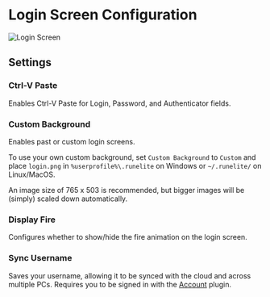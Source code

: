# Login Screen Configuration
![Login Screen](https://i.imgur.com/kp9TQU7.png)

## Settings
### Ctrl-V Paste

Enables Ctrl-V Paste for Login, Password, and Authenticator fields.

### Custom Background

Enables past or custom login screens.

To use your own custom background, set `Custom Background` to `Custom` and place `login.png` in `%userprofile%\.runelite` on Windows or `~/.runelite/` on Linux/MacOS.

An image size of 765 x 503 is recommended, but bigger images will be (simply) scaled down automatically.

### Display Fire

Configures whether to show/hide the fire animation on the login screen.

### Sync Username

Saves your username, allowing it to be synced with the cloud and across multiple PCs. Requires you to be signed in with the [Account](https://github.com/runelite/runelite/wiki/Account) plugin.